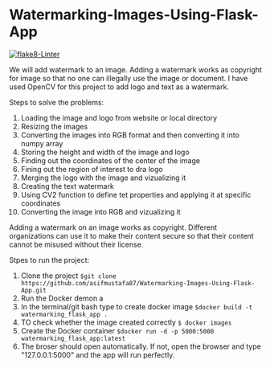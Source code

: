 # Watermarking-Images-Using-Flask-App
[![flake8-Linter](https://github.com/asifmustafa87/Watermarking-Images-Using-Flask-App/actions/workflows/flake8-linter.yml/badge.svg)](https://github.com/asifmustafa87/Watermarking-Images-Using-Flask-App/actions/workflows/flake8-linter.yml)

We will add watermark to an image. Adding a watermark works as copyright for image so that no one can illegally use the image or document. I have used OpenCV for this project to add logo and text as a watermark.


Steps to solve the problems: 
1. Loading the image and logo from website or local directory
2. Resizing the images
3. Converting the images into RGB format and then converting it into numpy array
4. Storing the height and width of the image and logo
5. Finding out the coordinates of the center of the image
6. Fining out the region of interest to dra logo
7. Merging the logo with the image and vizualizing it
8. Creating the text watermark
9. Using CV2 function to define tet properties and applying it at specific coordinates
10. Converting the image into RGB and vizualizing it

Adding a watermark on an image works as copyright. Different organizations can use it to make their content secure so that their content cannot be misused without their license. 

Stpes to run the project:
1. Clone the project `$git clone https://github.com/asifmustafa87/Watermarking-Images-Using-Flask-App.git`
2. Run the Docker demon a
3. In the terminal/git bash type to create docker image `$docker build -t watermarking_flask_app .`
4. TO check whether the image created correctly `$ docker images`
5. Create the Docker container `$docker run -d -p 5000:5000 watermarking_flask_app:latest`
6. The broser should open automatically. If not, open the browser and type "127.0.0.1:5000" and the app will run perfectly.
